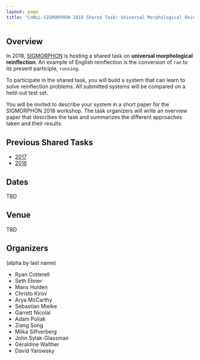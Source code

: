 ```yaml
---
layout: page
title: "CoNLL-SIGMORPHON 2018 Shared Task: Universal Morphological Reinflection"
---
```


## Overview

In 2018, [SIGMORPHON](https://sigmorphon.github.io/) is hosting a 
shared task on __universal morphological reinflection__. An example 
of English reinflection is the conversion of `ran` to its present 
participle, `running`.

To participate in the shared task, you will build a system that can
learn to solve reinflection problems.  All submitted systems will be 
compared on a held-out test set.

You will be invited to describe your system in a short paper for
the SIGMORPHON 2018 workshop.  The task organizers will write an
overview paper that describes the task and summarizes the different
approaches taken and their results.
  
## Previous Shared Tasks

- [2017](https://sites.google.com/view/conll-sigmorphon2017)
- [2016](http://ryancotterell.github.io/sigmorphon2016/)

## Dates

TBD

## Venue

TBD

## Organizers

(alpha by last name)

- Ryan Cotterell
- Seth Ebner
- Mans Hulden
- Christo Kirov
- Arya McCarthy
- Sebastian Mielke
- Garrett Nicolai
- Adam Poliak
- Ziang Song
- Miika Silfverberg
- John Sylak-Glassman
- Géraldine Walther
- David Yarowsky
